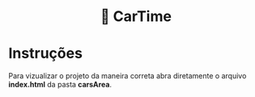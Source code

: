 <h1 align="center">
  <p>🚗 CarTime </p>
</h1>

# Instruções

Para vizualizar o projeto da maneira correta abra diretamente o arquivo **index.html** da pasta **carsArea**.
